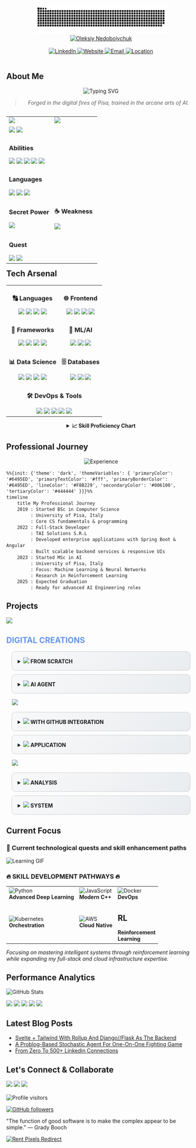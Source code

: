 
<div align="center">
   <img src="https://raw.githubusercontent.com/Platane/snk/output/github-contribution-grid-snake.svg" width="70%">
   <div align="center">
  <a href="https://nedo.im/blog">
    <img src="https://img.shields.io/badge/-%E2%9A%A1%20OLEKSIY%20NEDOBOIYCHUK%20%E2%9A%A1-6495ED?style=for-the-badge&labelColor=1a1a1a&logo=github&logoColor=white" alt="Oleksiy Nedoboiychuk" width="50%"/>
  </a>
  </div>
  <br>
  
 
  
  <div>
    <a href="https://linkedin.com/in/lesi-nedo/">
      <img src="https://img.shields.io/badge/LinkedIn-Connect-blue?style=for-the-badge&logo=linkedin" alt="LinkedIn" />
    </a>
    <a href="http://nedo.im/blog/">
      <img src="https://img.shields.io/badge/Website-Visit-2ea44f?style=for-the-badge&logo=safari" alt="Website" />
    </a>
    <a href="mailto:oleksiy12345@live.it">
      <img src="https://img.shields.io/badge/Email-Contact-D14836?style=for-the-badge&logo=gmail" alt="Email" />
    </a>
    <a href="https://www.google.com/maps/place/Pisa">
      <img src="https://img.shields.io/badge/Location-Pisa,%20Italy-orange?style=for-the-badge&logo=google-maps" alt="Location" />
    </a>
  </div>
  
  <br>
  

</div>

## About Me

<div align="center">
  <img src="https://readme-typing-svg.demolab.com?font=Fira+Code&size=30&duration=3000&pause=1000&color=2F3542&center=true&vCenter=true&width=435&lines=LEVEL+42+TECH+WIZARD;FULL-STACK+DEVELOPER;AI+SPECIALIST;ALGORITHM+ALCHEMIST" alt="Typing SVG" />
  
  > *Forged in the digital fires of Pisa, trained in the arcane arts of AI.*
</div>

<table align="left">
  <tr>
    <td align="left" width="50%">
      <img src="https://img.shields.io/badge/Class-Junior%20Software%20Engineer-6495ED?style=for-the-badge" />
    </td>
    <td align="left" width="50%">
      <img src="https://img.shields.io/badge/Origin-Pisa,%20Italy-6495ED?style=for-the-badge" />
    </td>
  </tr>
  <tr>
    <td align="left" colspan="2">
      <img src="https://img.shields.io/badge/Training-MSc%20Computer%20Science%20(AI%20Focus)%20|%20University%20of%20Pisa-6495ED?style=for-the-badge" />
      <img src="https://img.shields.io/badge/Training-BSc%20Computer%20Science%20|%20University%20of%20Pisa-6495ED?style=for-the-badge" />
    </td>
  </tr>
  <tr>
    <td align="left" colspan="2">
      <h3>Abilities</h3>
      <div>
        <img src="https://img.shields.io/badge/AI%20Whisperer-e8ecf1?style=for-the-badge" />
        <img src="https://img.shields.io/badge/Algorithm%20Tamer-e0e3e8?style=for-the-badge" />
        <img src="https://img.shields.io/badge/Digital%20Reinforcer-d8dbe2?style=for-the-badge" />
        <img src="https://img.shields.io/badge/Stack%20Constructor-d0d4dc?style=for-the-badge" />
        <img src="https://img.shields.io/badge/Puzzle%20Master-c8ccd5?style=for-the-badge" />
      </div>
    </td>
  </tr>
  <tr>
    <td align="left" colspan="2">
      <h3>Languages</h3>
      <div>
        <img src="https://img.shields.io/badge/English-Fluent-4a69bd?style=for-the-badge&logoColor=white" />
        <img src="https://img.shields.io/badge/Italian-Proficient-2ecc71?style=for-the-badge&logoColor=white" />
        <img src="https://img.shields.io/badge/Ukrainian-Native-f1c40f?style=for-the-badge&logoColor=white" />
      </div>
    </td>
  </tr>
  <tr>
    <td align="left">
      <h3>Secret Power</h3>
      <img src="https://img.shields.io/badge/Patience-Legendary-6495ED?style=for-the-badge&logoColor=white" />
    </td>
    <td align="left">
      <h3>☕ Weakness</h3>
      <img src="https://img.shields.io/badge/Critical%20dependency%20on%20caffeine%20infusions-brown?style=for-the-badge&logo=coffeescript&logoColor=white" />
    </td>
  </tr>
  <tr>
    <td align="left" colspan="2">
      <h3>Quest</h3>
      <img src="https://img.shields.io/badge/To%20weave%20elegant%20code,%20conquer%20complex%20challenges,%20and%20continuously%20evolve-6495ED?style=for-the-badge" />
      <img src="https://img.shields.io/badge/Seeking%20epic%20collaborations!-6495ED?style=for-the-badge" />
    </td>
  </tr>
</table>

<div align="left">

<pre align="center">
     ___           ___           ___           ___     
    /\  \         /\__\         /\  \         /\  \    
   /::\  \       /:/ _/_       /::\  \       /::\  \   
  /:/\:\  \     /:/ /\__\     /:/\:\  \     /:/\:\  \  
 /:/  \:\  \   /:/ /:/ _/_   /:/ /::\  \   /:/ /::\  \ 
/:/__/ \:\__\ /:/_/:/ /\__\ /:/_/:/\:\__\ /:/_/:/\:\__\
\:\  \ /:/  / \:\/:/ /:/  / \:\/:/  \/__/ \:\/:/  \/__/
 \:\  /:/  /   \::/_/:/  /   \::/__/       \::/__/     
  \:\/:/  /     \:\/:/  /     \:\  \        \:\  \     
   \::/  /       \::/  /       \:\__\        \:\__\    
    \/__/         \/__/         \/__/         \/__/    
</pre>

</div>

## Tech Arsenal

<table align="center">
  <tr>
    <td align="center">
      <h3>🔠 Languages</h3>
      <div>
        <img src="https://img.shields.io/badge/Python-3776AB?style=for-the-badge&logo=python&logoColor=white" />
        <img src="https://img.shields.io/badge/C++-00599C?style=for-the-badge&logo=cplusplus&logoColor=white" />
        <img src="https://img.shields.io/badge/C-A8B9CC?style=for-the-badge&logo=c&logoColor=white" />
        <img src="https://img.shields.io/badge/LaTeX-008080?style=for-the-badge&logo=latex&logoColor=white" />
      </div>
    </td>
    <td align="center">
      <h3>🌐 Frontend</h3>
      <div>
        <img src="https://img.shields.io/badge/HTML5-E34F26?style=for-the-badge&logo=html5&logoColor=white" />
        <img src="https://img.shields.io/badge/CSS3-1572B6?style=for-the-badge&logo=css3&logoColor=white" />
        <img src="https://img.shields.io/badge/JavaScript-F7DF1E?style=for-the-badge&logo=javascript&logoColor=black" />
        <img src="https://img.shields.io/badge/TypeScript-3178C6?style=for-the-badge&logo=typescript&logoColor=white" />
      </div>
    </td>
  </tr>
  <tr>
    <td align="center">
      <h3>🧩 Frameworks</h3>
      <div>
        <img src="https://img.shields.io/badge/Django-092E20?style=for-the-badge&logo=django&logoColor=white" />
        <img src="https://img.shields.io/badge/Angular-DD0031?style=for-the-badge&logo=angular&logoColor=white" />
        <img src="https://img.shields.io/badge/Svelte-FF3E00?style=for-the-badge&logo=svelte&logoColor=white" />
        <img src="https://img.shields.io/badge/Spring_Boot-6DB33F?style=for-the-badge&logo=spring-boot&logoColor=white" />
      </div>
    </td>
    <td align="center">
      <h3>🧠 ML/AI</h3>
      <div>
        <img src="https://img.shields.io/badge/PyTorch-EE4C2C?style=for-the-badge&logo=pytorch&logoColor=white" />
        <img src="https://img.shields.io/badge/TensorFlow-FF6F00?style=for-the-badge&logo=tensorflow&logoColor=white" />
        <img src="https://img.shields.io/badge/scikit--learn-F7931E?style=for-the-badge&logo=scikit-learn&logoColor=white" />
      </div>
    </td>
  </tr>
  <tr>
    <td align="center">
      <h3>📊 Data Science</h3>
      <div>
        <img src="https://img.shields.io/badge/Pandas-150458?style=for-the-badge&logo=pandas&logoColor=white" />
        <img src="https://img.shields.io/badge/NumPy-013243?style=for-the-badge&logo=numpy&logoColor=white" />
        <img src="https://img.shields.io/badge/Matplotlib-11557c?style=for-the-badge" />
        <img src="https://img.shields.io/badge/Seaborn-3776AB?style=for-the-badge" />
      </div>
    </td>
    <td align="center">
      <h3>🗄️ Databases</h3>
      <div>
        <img src="https://img.shields.io/badge/MySQL-4479A1?style=for-the-badge&logo=mysql&logoColor=white" />
        <img src="https://img.shields.io/badge/PostgreSQL-4169E1?style=for-the-badge&logo=postgresql&logoColor=white" />
        <img src="https://img.shields.io/badge/MongoDB-47A248?style=for-the-badge&logo=mongodb&logoColor=white" />
      </div>
    </td>
  </tr>
  <tr>
    <td align="center" colspan="2">
      <h3>🛠️ DevOps & Tools</h3>
      <div>
        <img src="https://img.shields.io/badge/Git-F05032?style=for-the-badge&logo=git&logoColor=white" />
        <img src="https://img.shields.io/badge/Docker-2496ED?style=for-the-badge&logo=docker&logoColor=white" />
        <img src="https://img.shields.io/badge/Linux-FCC624?style=for-the-badge&logo=linux&logoColor=black" />
        <img src="https://img.shields.io/badge/VS_Code-007ACC?style=for-the-badge&logo=visual-studio-code&logoColor=white" />
        <img src="https://img.shields.io/badge/GitHub-181717?style=for-the-badge&logo=github&logoColor=white" />
      </div>
    </td>
  </tr>
</table>

<div align="center">
  <details>
    <summary><b>📈 Skill Proficiency Chart</b></summary>
    <br>
    <img
    src="https://cr-ss-service.azurewebsites.net/api/ScreenShot?widget=summary&username=lesi-nedo&badges=2&show-avatar=false&style=--header-bg-color:%23000;--border-radius:10px"
    />
  </details>
</div>

## Professional Journey

<div align="center">
  <img src="https://img.shields.io/badge/Experience-Professional%20Growth-blue?style=for-the-badge" alt="Experience"/>
  <br>
</div>

```mermaid
%%{init: {'theme': 'dark', 'themeVariables': { 'primaryColor': '#6495ED', 'primaryTextColor': '#fff', 'primaryBorderColor': '#6495ED', 'lineColor': '#F8B229', 'secondaryColor': '#006100', 'tertiaryColor': '#444444' }}}%%
timeline
    title My Professional Journey
    2019 : Started BSc in Computer Science
         : University of Pisa, Italy
         : Core CS fundamentals & programming
    2022 : Full-Stack Developer
         : TAI Solutions S.R.L
         : Developed enterprise applications with Spring Boot & Angular
         : Built scalable backend services & responsive UIs
    2023 : Started MSc in AI
         : University of Pisa, Italy
         : Focus: Machine Learning & Neural Networks
         : Research in Reinforcement Learning
    2025 : Expected Graduation
         : Ready for advanced AI Engineering roles
```

## Projects

<div align="left">
  <img src="https://raw.githubusercontent.com/andreasbm/readme/master/assets/lines/rainbow.png" width="70%">
  <h2><span style="color: #6495ED;">DIGITAL CREATIONS</span></h2>
</div>

<div align="left">

<!-- Neural Network Project -->
<details style="width: 90%; margin: 10px auto; border: 1px solid #cccccc; border-radius: 10px; padding: 10px; background: linear-gradient(145deg, #f8f9fa, #e9ecef);">
  <summary style="font-weight: bold; cursor: pointer; padding: 5px;">
    <img src="https://img.shields.io/badge/-NEURAL%20NETWORK-313131?style=flat-square"/> FROM SCRATCH
  </summary>
  <hr style="border: 1px solid #6495ED;">
  <p align="left" style="color: #212529;">Designed a flexible Neural Network using only Python and NumPy, implementing forward and backward propagation with Nesterov momentum optimization. Added L1/L2 regularization and grid search for hyperparameter tuning.</p>
  <div align="left">
    <img src="https://img.shields.io/badge/Python-3776AB?style=for-the-badge&logo=python&logoColor=white" />
    <img src="https://img.shields.io/badge/NumPy-013243?style=for-the-badge&logo=numpy&logoColor=white" />
  </div>
</details>

<!-- ProbLog AI Agent Project -->
<details style="width: 90%; margin: 10px auto; border: 1px solid #cccccc; border-radius: 10px; padding: 10px; background: linear-gradient(145deg, #f8f9fa, #e9ecef);">
  <summary style="font-weight: bold; cursor: pointer; padding: 5px;">
    <img src="https://img.shields.io/badge/-PROBLOG%20BASED-313131?style=flat-square"/> AI AGENT
  </summary>
  <hr style="border: 1px solid #DD0031;">
  <p align="left" style="color: #212529;">Developed an AI agent using ProbLog for a 2D fighting game that adapts to opponents through dynamic probability estimation. Outperformed MCTS, MinMax, and Prolog-based agents in simulations.</p>
  <div align="left">
    <img src="https://img.shields.io/badge/ProbLog-AA0000?style=for-the-badge" />
    <img src="https://img.shields.io/badge/Probabilistic_Programming-8A2BE2?style=for-the-badge" />
  </div>
</details>

<div style="margin: 15px;">
  <img src="https://raw.githubusercontent.com/andreasbm/readme/master/assets/lines/fire.png" width="70%">
</div>

<!-- Telegram Bot Project -->
<details style="width: 90%; margin: 10px auto; border: 1px solid #cccccc; border-radius: 10px; padding: 10px; background: linear-gradient(145deg, #f8f9fa, #e9ecef);">
  <summary style="font-weight: bold; cursor: pointer; padding: 5px;">
    <img src="https://img.shields.io/badge/-TELEGRAM%20BOT-313131?style=flat-square"/> WITH GITHUB INTEGRATION
  </summary>
  <hr style="border: 1px solid #0088cc;">
  <p align="left" style="color: #212529;">Created a Telegram bot that integrates with GitHub webhooks to provide repository event notifications and respond to user commands.</p>
  <div align="left">
    <img src="https://img.shields.io/badge/Python-3776AB?style=for-the-badge&logo=python&logoColor=white" />
    <img src="https://img.shields.io/badge/Telegram-2CA5E0?style=for-the-badge&logo=telegram&logoColor=white" />
    <img src="https://img.shields.io/badge/GitHub_API-181717?style=for-the-badge&logo=github&logoColor=white" />
  </div>
</details>

<!-- Personal Web Application Project -->
<details style="width: 90%; margin: 10px auto; border: 1px solid #cccccc; border-radius: 10px; padding: 10px; background: linear-gradient(145deg, #f8f9fa, #e9ecef);">
  <summary style="font-weight: bold; cursor: pointer; padding: 5px;">
    <img src="https://img.shields.io/badge/-PERSONAL%20WEB-313131?style=flat-square"/> APPLICATION
  </summary>
  <hr style="border: 1px solid #FF3E00;">
  <p align="left" style="color: #212529;">Developed a personal website using Svelte and Django with PostgreSQL database integration. Deployed on AWS using Nginx and Apache.</p>
  <div align="left">
    <img src="https://img.shields.io/badge/Svelte-FF3E00?style=for-the-badge&logo=svelte&logoColor=white" />
    <img src="https://img.shields.io/badge/Django-092E20?style=for-the-badge&logo=django&logoColor=white" />
    <img src="https://img.shields.io/badge/PostgreSQL-4169E1?style=for-the-badge&logo=postgresql&logoColor=white" />
    <img src="https://img.shields.io/badge/AWS-232F3E?style=for-the-badge&logo=amazon-aws&logoColor=white" />
  </div>
</details>

<div style="margin: 15px;">
  <img src="https://raw.githubusercontent.com/andreasbm/readme/master/assets/lines/solar.png" width="70%">
</div>

<!-- Professional Cycling Analysis Project -->
<details style="width: 90%; margin: 10px auto; border: 1px solid #cccccc; border-radius: 10px; padding: 10px; background: linear-gradient(145deg, #f8f9fa, #e9ecef);">
  <summary style="font-weight: bold; cursor: pointer; padding: 5px;">
    <img src="https://img.shields.io/badge/-PROFESSIONAL%20CYCLING-313131?style=flat-square"/> ANALYSIS
  </summary>
  <hr style="border: 1px solid #F7931E;">
  <p align="left" style="color: #212529;">Applied data mining techniques including cleaning, imputation, transformation, anomaly detection, and clustering to analyze cycling data and predict rider performance.</p>
  <div align="left">
    <img src="https://img.shields.io/badge/Python-3776AB?style=for-the-badge&logo=python&logoColor=white" />
    <img src="https://img.shields.io/badge/Data_Mining-F7931E?style=for-the-badge" />
    <img src="https://img.shields.io/badge/Machine_Learning-025E8C?style=for-the-badge" />
  </div>
</details>

<!-- File Management System Project -->
<details style="width: 90%; margin: 10px auto; border: 1px solid #cccccc; border-radius: 10px; padding: 10px; background: linear-gradient(145deg, #f8f9fa, #e9ecef);">
  <summary style="font-weight: bold; cursor: pointer; padding: 5px;">
    <img src="https://img.shields.io/badge/-FILE%20MANAGEMENT-313131?style=flat-square"/> SYSTEM
  </summary>
  <hr style="border: 1px solid #A8B9CC;">
  <p align="left" style="color: #212529;">Designed a concurrent file management protocol in C with socket programming to handle multiple clients, supporting file operations with error handling and cache management.</p>
  <div align="left">
    <img src="https://img.shields.io/badge/C-A8B9CC?style=for-the-badge&logo=c&logoColor=white" />
    <img src="https://img.shields.io/badge/Socket_Programming-6C7B8B?style=for-the-badge" />
    <img src="https://img.shields.io/badge/Multi_threading-5C3566?style=for-the-badge" />
  </div>
</details>

</div>

## Current Focus

<div align="left">
  <h3>🚀 Current technological quests and skill enhancement paths</h3>
  
  <img src="https://media.giphy.com/media/v1.Y2lkPTc5MGI3NjExMGR2MmtpMWRiOTFtd2c3eDNkMnN0NnI0NzQxcTBzbWRjdGd3MnRwYiZlcD12MV9pbnRlcm5hbF9naWZfYnlfaWQmY3Q9Zw/xThuWu82QD3pj4wvEQ/giphy.gif" width="350" alt="Learning GIF" />

  <h3>🔥 SKILL DEVELOPMENT PATHWAYS 🔥</h3>

  <table>
    <tr>
      <td align="left">
        <img src="https://techstack-generator.vercel.app/python-icon.svg" width="60" height="60" alt="Python" /><br>
        <b>Advanced Deep Learning</b>
      </td>
      <td align="left">
        <img src="https://techstack-generator.vercel.app/js-icon.svg" width="60" height="60" alt="JavaScript" /><br>
        <b>Modern C++</b>
      </td>
      <td align="left">
        <img src="https://techstack-generator.vercel.app/docker-icon.svg" width="60" height="60" alt="Docker" /><br>
        <b>DevOps</b>
      </td>
    </tr>
    <tr>
      <td align="left">
        <img src="https://techstack-generator.vercel.app/kubernetes-icon.svg" width="60" height="60" alt="Kubernetes" /><br>
        <b>Orchestration</b>
      </td>
      <td align="left">
        <img src="https://techstack-generator.vercel.app/aws-icon.svg" width="60" height="60" alt="AWS" /><br>
        <b>Cloud Native</b>
      </td>
      <td align="left">
        <h2>RL</h2>
        <b>Reinforcement<br>Learning</b>
      </td>
    </tr>
  </table>
  
  <em>Focusing on mastering intelligent systems through reinforcement learning while expanding my full-stack and cloud infrastructure expertise.</em>
</div>

## Performance Analytics

<div align="left">
 
  <p><img src="https://img.shields.io/badge/GitHub-Statistics-orange?style=for-the-badge" alt="GitHub Stats"/></p>
  
  <img height="180em" src="https://github-readme-stats.vercel.app/api?username=lesi-nedo&show_icons=true&theme=tokyonight&include_all_commits=true&count_private=true"/>
  <img height="180em" src="https://github-readme-stats.vercel.app/api/top-langs/?username=lesi-nedo&layout=compact&langs_count=7&theme=tokyonight"/>
  

  <img src="https://raw.githubusercontent.com/andreasbm/readme/master/assets/lines/colored.png" width="70%">
  
  <img src="https://github-readme-activity-graph.vercel.app/graph?username=lesi-nedo&theme=react-dark&hide_border=true" width="70%">
  

  <a href="https://github.com/ryo-ma/github-profile-trophy">
    <img src="https://github-profile-trophy.vercel.app/?username=lesi-nedo&theme=nord&column=7" />
  </a>
</div>


## Latest Blog Posts
<!-- BLOG-POST-LIST:START -->
- [Svelte + Tailwind With Rollup And Django//Flask As The Backend](https://nedo.im/blog/2025/04/14/svelte-tailwind-with-rollup-and-djangoflask-as-the-backend)
- [A Problog-Based Stochastic Agent For One-On-One Fighting Game](https://nedo.im/blog/2025/03/06/a-problog-based-stochastic-agent-for-one-on-one-fighting-game)
- [From Zero To 500+ Linkedin Connections](https://nedo.im/blog/2025/02/12/from-zero-to-500-linkedin-connections)
<!-- BLOG-POST-LIST:END -->

## Let's Connect & Collaborate


<div align="left">
  <a href="https://linkedin.com/in/lesi-nedo/"><img src="https://img.shields.io/badge/LinkedIn-0A66C2?style=for-the-badge&logo=linkedin&logoColor=white&labelColor=0A66C2"></a>
  <a href="http://nedo.im/blog/"><img src="https://img.shields.io/badge/Portfolio-14b8a6?style=for-the-badge&logo=astro&logoColor=white&labelColor=14b8a6"></a>
  <a href="mailto:oleksiy12345@live.it"><img src="https://img.shields.io/badge/Email-ea4335?style=for-the-badge&logo=gmail&logoColor=white&labelColor=ea4335"></a>
</div>

<div align="left">
  <br>
  <img src="https://komarev.com/ghpvc/?username=lesi-nedo&color=6366F1&style=for-the-badge&label=PROFILE+VISITORS" alt="Profile visitors" />
  
  <p>
    <a href="https://github.com/lesi-nedo?tab=followers">
      <img src="https://img.shields.io/github/followers/lesi-nedo?style=for-the-badge&color=6366F1&labelColor=181717&logo=github&label=Follow" alt="GitHub followers" />
    </a>
  </p>
  
  <p>"The function of good software is to make the complex appear to be simple." — Grady Booch</p>
  
  <a href="https://nedo.im/pixels-rent/">
    <img src="https://img.shields.io/badge/Support_My_Work_By_Renting_Pixels-0452cf?style=for-the-badge&labelColor=0452cf" alt="Rent Pixels Redirect" />
  </a>
</div>
